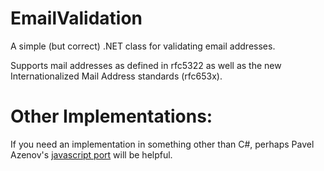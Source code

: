 EmailValidation
===============

A simple (but correct) .NET class for validating email addresses.

Supports mail addresses as defined in rfc5322 as well as the new Internationalized Mail Address standards (rfc653x).

# Other Implementations:

If you need an implementation in something other than C#, perhaps Pavel Azenov's [javascript port](https://github.com/azanov/emailValidator) will be helpful.
